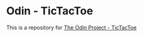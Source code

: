 # Odin - TicTacToe

This is a repository for [The Odin Project - TicTacToe](https://www.theodinproject.com/paths/full-stack-ruby-on-rails/courses/ruby-programming/lessons/tic-tac-toe)